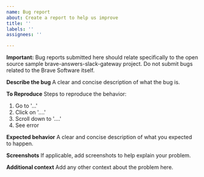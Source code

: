 ```yaml
---
name: Bug report
about: Create a report to help us improve
title: ''
labels: ''
assignees: ''

---
```


**Important:** Bug reports submitted here should relate specifically to the open source sample brave-answers-slack-gateway project. Do not submit bugs related to the Brave Software itself.  

**Describe the bug**
A clear and concise description of what the bug is.

**To Reproduce**
Steps to reproduce the behavior:
1. Go to '...'
2. Click on '....'
3. Scroll down to '....'
4. See error

**Expected behavior**
A clear and concise description of what you expected to happen.

**Screenshots**
If applicable, add screenshots to help explain your problem.

**Additional context**
Add any other context about the problem here.

